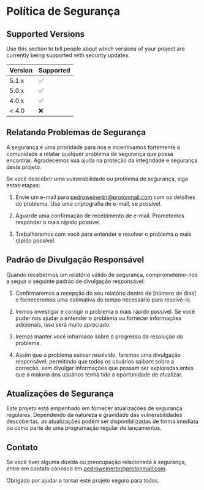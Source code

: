 # Política de Segurança

## Supported Versions

Use this section to tell people about which versions of your project are
currently being supported with security updates.

| Version | Supported          |
| ------- | ------------------ |
| 5.1.x   | :white_check_mark: |
| 5.0.x   | :white_check_mark: |
| 4.0.x   | :white_check_mark: |
| < 4.0   | :x:                |


## Relatando Problemas de Segurança

A segurança é uma prioridade para nós e incentivamos fortemente a comunidade a relatar qualquer problema de segurança que possa encontrar. Agradecemos sua ajuda na proteção da integridade e segurança deste projeto.

Se você descobrir uma vulnerabilidade ou problema de segurança, siga estas etapas:

1. Envie um e-mail para pedroweinerbr@protonmail.com com os detalhes do problema. Use uma criptografia de e-mail, se possível.

2. Aguarde uma confirmação de recebimento de e-mail. Prometemos responder o mais rápido possível.

3. Trabalharemos com você para entender e resolver o problema o mais rápido possível.

## Padrão de Divulgação Responsável

Quando recebermos um relatório válido de segurança, comprometemo-nos a seguir o seguinte padrão de divulgação responsável:

1. Confirmaremos a recepção do seu relatório dentro de [número de dias] e forneceremos uma estimativa do tempo necessário para resolvê-lo.

2. Iremos investigar e corrigir o problema o mais rápido possível. Se você puder nos ajudar a entender o problema ou fornecer informações adicionais, isso será muito apreciado.

3. Iremos manter você informado sobre o progresso da resolução do problema.

4. Assim que o problema estiver resolvido, faremos uma divulgação responsável, permitindo que todos os usuários saibam sobre a correção, sem divulgar informações que possam ser exploradas antes que a maioria dos usuários tenha tido a oportunidade de atualizar.

## Atualizações de Segurança

Este projeto está empenhado em fornecer atualizações de segurança regulares. Dependendo da natureza e gravidade das vulnerabilidades descobertas, as atualizações podem ser disponibilizadas de forma imediata ou como parte de uma programação regular de lançamentos.

## Contato

Se você tiver alguma dúvida ou preocupação relacionada à segurança, entre em contato conosco em pedroweinerbr@protonmail.com.

Obrigado por ajudar a tornar este projeto seguro para todos.


